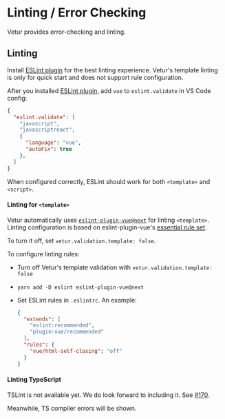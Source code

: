 # Linting / Error Checking

Vetur provides error-checking and linting.

## Linting

Install [ESLint plugin](https://marketplace.visualstudio.com/items?itemName=dbaeumer.vscode-eslint) for the best linting experience. Vetur's template linting is only for quick start and does not support rule configuration.

After you installed [ESLint plugin](https://marketplace.visualstudio.com/items?itemName=dbaeumer.vscode-eslint), add `vue` to `eslint.validate` in VS Code config:

```json
{
  "eslint.validate": [
    "javascript",
    "javascriptreact",
    {
      "language": "vue",
      "autoFix": true
    },
  ]
}
```

When configured correctly, ESLint should work for both `<template>` and `<script>`.

#### Linting for `<template>`

Vetur automatically uses [`eslint-plugin-vue@next`](https://github.com/vuejs/eslint-plugin-vue) for linting `<template>`. Linting configuration is based on eslint-plugin-vue's [essential rule set](https://github.com/vuejs/eslint-plugin-vue#priority-a-essential-error-prevention).

To turn it off, set `vetur.validation.template: false`.

To configure linting rules:
- Turn off Vetur's template validation with `vetur.validation.template: false`
- `yarn add -D eslint eslint-plugin-vue@next`
- Set ESLint rules in `.eslintrc`. An example:

  ```json
  {
    "extends": [
      "eslint:recommended",
      "plugin:vue/recommended"
    ],
    "rules": {
      "vue/html-self-closing": "off"
    }
  }
  ```

#### Linting TypeScript

TSLint is not available yet. We do look forward to including it. See [#170](https://github.com/vuejs/vetur/issues/170).

Meanwhile, TS compiler errors will be shown.
